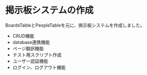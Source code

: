 # 掲示板システムの作成
BoardsTableとPeopleTableを元に、掲示板システムを作成しました。
* CRUD機能
* database連携機能
* ページ翻訳機能
* テスト用スクリプト作成
* ユーザー認証機能
* ログイン、ログアウト機能

